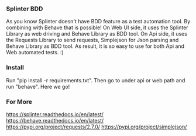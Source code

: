 ### Splinter BDD

As you know Splinter doesn't have BDD feature as a test automation tool. By combining with Behave that is possible! 
On Web UI side, it uses the Splinter Library as web driving and Behave Library as BDD tool. 
On Api side, it uses the Requests Library to send requests, Simplejson for Json parsing and 
Behave Library as BDD tool. As result, it is so easy to use for both Api and Web automated tests. :)

### Install

Run "pip install -r requirements.txt". Then go to under api or web path and run "behave". Here we go!

### For More

https://splinter.readthedocs.io/en/latest/
https://behave.readthedocs.io/en/latest/
https://pypi.org/project/requests/2.7.0/
https://pypi.org/project/simplejson/